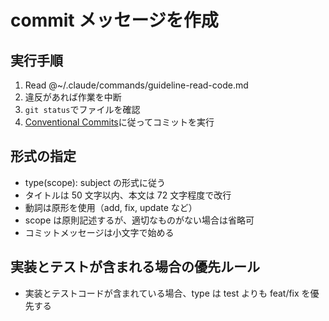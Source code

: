 # commit メッセージを作成

## 実行手順

1. Read @~/.claude/commands/guideline-read-code.md
2. 違反があれば作業を中断
3. `git status`でファイルを確認
4. [Conventional Commits](https://www.conventionalcommits.org/en/v1.0.0/)に従ってコミットを実行

## 形式の指定

- type(scope): subject の形式に従う
- タイトルは 50 文字以内、本文は 72 文字程度で改行
- 動詞は原形を使用（add, fix, update など）
- scope は原則記述するが、適切なものがない場合は省略可
- コミットメッセージは小文字で始める

## 実装とテストが含まれる場合の優先ルール

- 実装とテストコードが含まれている場合、type は test よりも feat/fix を優先する
